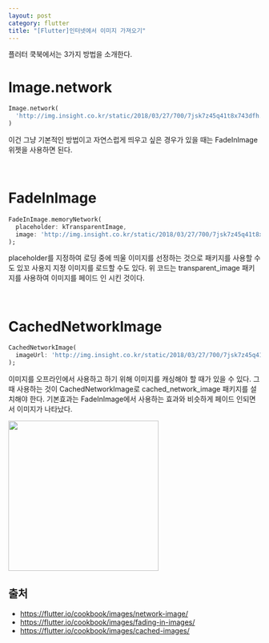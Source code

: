 ```yaml
---
layout: post
category: flutter
title: "[Flutter]인터넷에서 이미지 가져오기"
---
```


플러터 쿡북에서는 3가지 방법을 소개한다.

# Image.network

```dart
Image.network(
  'http://img.insight.co.kr/static/2018/03/27/700/7jsk7z45q41t8x743dfh.jpg',
)
```

이건 그냥 기본적인 방법이고 자연스럽게 띄우고 싶은 경우가 있을 때는 FadeInImage 위젯을 사용하면 된다. 

<br>

# FadeInImage

```dart
FadeInImage.memoryNetwork(
  placeholder: kTransparentImage,
  image: 'http://img.insight.co.kr/static/2018/03/27/700/7jsk7z45q41t8x743dfh.jpg',
);
```

placeholder를 지정하여 로딩 중에 띄울 이미지를 선정하는 것으로 패키지를 사용할 수도 있꼬 사용지 지정 이미지를 로드할 수도 있다. 위 코드는 transparent_image 패키지를 사용하여 이미지를 페이드 인 시킨 것이다.

<br>

# CachedNetworkImage

```dart
CachedNetworkImage(
  imageUrl: 'http://img.insight.co.kr/static/2018/03/27/700/7jsk7z45q41t8x743dfh.jpg',
);
```

이미지를 오프라인에서 사용하고 하기 위해 이미지를 캐싱해야 할 때가 있을 수 있다. 그 때 사용하는 것이 CachedNetworkImage로 cached_network_image 패키지를 설치해야 한다. 기본효과는 FadeInImage에서 사용하는 효과와 비슷하게 페이드 인되면서 이미지가 나타났다.

<img src="https://user-images.githubusercontent.com/35518072/42482733-42de7ca2-8424-11e8-8d10-d391cc41dac3.gif" width="300px">

<br>

## 출처

* https://flutter.io/cookbook/images/network-image/
* https://flutter.io/cookbook/images/fading-in-images/
* https://flutter.io/cookbook/images/cached-images/

